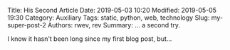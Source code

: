 Title: His Second Article
Date: 2019-05-03 10:20
Modified: 2019-05-05 19:30
Category: Auxiliary
Tags: static, python, web, technology
Slug: my-super-post-2
Authors: rwev, rev
Summary: ... a second try.

I know it hasn't been long since my first blog post, but...
